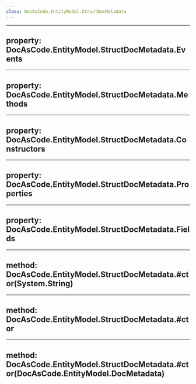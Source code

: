 ```yaml
---
class: DocAsCode.EntityModel.StructDocMetadata
---
```


---
property: DocAsCode.EntityModel.StructDocMetadata.Events
---

---
property: DocAsCode.EntityModel.StructDocMetadata.Methods
---

---
property: DocAsCode.EntityModel.StructDocMetadata.Constructors
---

---
property: DocAsCode.EntityModel.StructDocMetadata.Properties
---

---
property: DocAsCode.EntityModel.StructDocMetadata.Fields
---

---
method: DocAsCode.EntityModel.StructDocMetadata.#ctor(System.String)
---

---
method: DocAsCode.EntityModel.StructDocMetadata.#ctor
---

---
method: DocAsCode.EntityModel.StructDocMetadata.#ctor(DocAsCode.EntityModel.DocMetadata)
---

